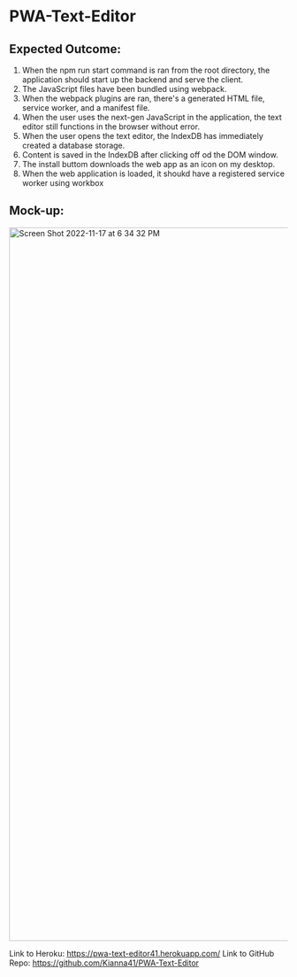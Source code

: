 # PWA-Text-Editor

## Expected Outcome:

1. When the npm run start command is ran from the root directory, the application should start up the backend and serve the client.
2. The JavaScript files have been bundled using webpack.
3. When the webpack plugins are ran, there's a generated HTML file, service worker, and a manifest file.
4. When the user uses the next-gen JavaScript in the application, the text editor still functions in the browser without error.
5. When the user opens the text editor, the IndexDB has immediately created a database storage.
6. Content is saved in the IndexDB after clicking off od the DOM window.
7. The install buttom downloads the web app as an icon on my desktop.
8. When the web application is loaded, it shoukd have a registered service worker using workbox

## Mock-up:
<img width="1290" alt="Screen Shot 2022-11-17 at 6 34 32 PM" src="https://user-images.githubusercontent.com/107634328/202583351-fcc7d430-9138-4f07-a3fb-ec8e0265ae7c.png">




Link to Heroku: https://pwa-text-editor41.herokuapp.com/
Link to GitHub Repo: https://github.com/Kianna41/PWA-Text-Editor
